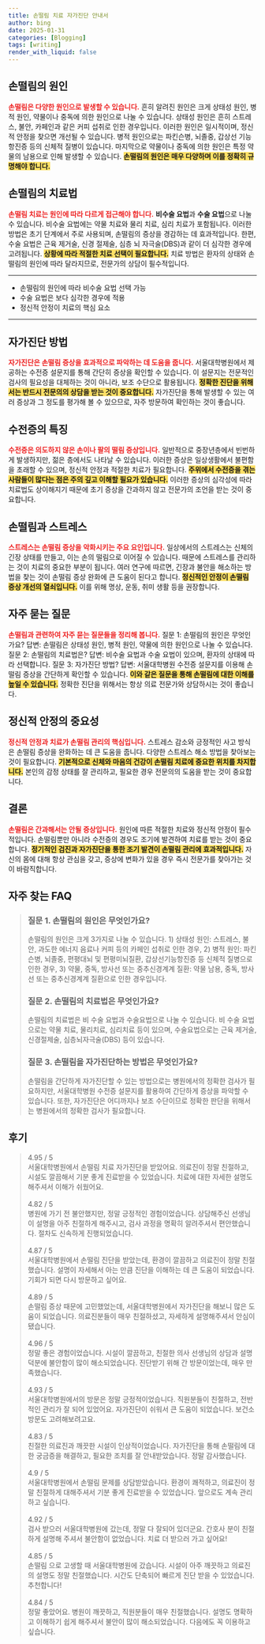 ```yaml
---
title: 손떨림 치료 자가진단 안내서
author: bing
date: 2025-01-31
categories: [Blogging]
tags: [writing]
render_with_liquid: false
---
```



<h2 id='손떨림의 원인'>손떨림의 원인</h2>

<p><b><span style="color: #ee2323;">손떨림은 다양한 원인으로 발생할 수 있습니다.</span></b> 흔히 알려진 원인은 크게 상태성 원인, 병적 원인, 약물이나 중독에 의한 원인으로 나눌 수 있습니다. 상태성 원인은 흔히 스트레스, 불안, 카페인과 같은 커피 섭취로 인한 경우입니다. 이러한 원인은 일시적이며, 정신적 안정을 찾으면 개선될 수 있습니다. 병적 원인으로는 파킨슨병, 뇌졸중, 갑상선 기능 항진증 등의 신체적 질병이 있습니다. 마지막으로 약물이나 중독에 의한 원인은 특정 약물의 남용으로 인해 발생할 수 있습니다. <b><span style="background-color: #ffe066;">손떨림의 원인은 매우 다양하며 이를 정확히 규명해야 합니다.</span></b></p>

<h2 id='손떨림의 치료법'>손떨림의 치료법</h2>

<p><b><span style="color: #ee2323;">손떨림 치료는 원인에 따라 다르게 접근해야 합니다.</span></b> <b>비수술 요법</b>과 <b>수술 요법</b>으로 나눌 수 있습니다. 비수술 요법에는 약물 치료와 물리 치료, 심리 치료가 포함됩니다. 이러한 방법은 초기 단계에서 주로 사용되며, 손떨림의 증상을 경감하는 데 효과적입니다. 한편, 수술 요법은 근육 제거술, 신경 절제술, 심층 뇌 자극술(DBS)과 같이 더 심각한 경우에 고려됩니다. <b><span style="background-color: #ffe066;">상황에 따라 적절한 치료 선택이 필요합니다.</span></b> 치료 방법은 환자의 상태와 손떨림의 원인에 따라 달라지므로, 전문가의 상담이 필수적입니다.</p>

<hr />

<ul>
    <li>손떨림의 원인에 따라 비수술 요법 선택 가능</li>
    <li>수술 요법은 보다 심각한 경우에 적용</li>
    <li>정신적 안정이 치료의 핵심 요소</li>
</ul>

<hr />

<h2 id='자가진단 방법'>자가진단 방법</h2>

<p><b><span style="color: #ee2323;">자가진단은 손떨림 증상을 효과적으로 파악하는 데 도움을 줍니다.</span></b> 서울대학병원에서 제공하는 수전증 설문지를 통해 간단히 증상을 확인할 수 있습니다. 이 설문지는 전문적인 검사의 필요성을 대체하는 것이 아니라, 보조 수단으로 활용됩니다. <b><span style="background-color: #ffe066;">정확한 진단을 위해서는 반드시 전문의의 상담을 받는 것이 중요합니다.</span></b> 자가진단을 통해 발생할 수 있는 여러 증상과 그 정도를 평가해 볼 수 있으므로, 자주 방문하여 확인하는 것이 좋습니다.</p>

<h2 id='수전증의 특징'>수전증의 특징</h2>

<p><b><span style="color: #ee2323;">수전증은 의도하지 않은 손이나 팔의 떨림 증상입니다.</span></b> 일반적으로 중장년층에서 빈번하게 발생하지만, 젊은 층에서도 나타날 수 있습니다. 이러한 증상은 일상생활에서 불편함을 초래할 수 있으며, 정신적 안정과 적절한 치료가 필요합니다. <b><span style="background-color: #ffe066;">주위에서 수전증을 겪는 사람들이 많다는 점은 주의 깊고 이해할 필요가 있습니다.</span></b> 이러한 증상의 심각성에 따라 치료법도 상이해지기 때문에 초기 증상을 간과하지 않고 전문가의 조언을 받는 것이 중요합니다.</p>

<h2 id='손떨림과 스트레스'>손떨림과 스트레스</h2>

<p><b><span style="color: #ee2323;">스트레스는 손떨림 증상을 악화시키는 주요 요인입니다.</span></b> 일상에서의 스트레스는 신체의 긴장 상태를 만들고, 이는 손의 떨림으로 이어질 수 있습니다. 때문에 스트레스를 관리하는 것이 치료의 중요한 부분이 됩니다. 여러 연구에 따르면, 긴장과 불안을 해소하는 방법을 찾는 것이 손떨림 증상 완화에 큰 도움이 된다고 합니다. <b><span style="background-color: #ffe066;">정신적인 안정이 손떨림 증상 개선의 열쇠입니다.</span></b> 이를 위해 명상, 운동, 취미 생활 등을 권장합니다.</p>

<h2 id='자주 묻는 질문'>자주 묻는 질문</h2>

<p><b><span style="color: #ee2323;">손떨림과 관련하여 자주 묻는 질문들을 정리해 봅니다.</span></b> 질문 1: 손떨림의 원인은 무엇인가요? 답변: 손떨림은 상태성 원인, 병적 원인, 약물에 의한 원인으로 나눌 수 있습니다. 질문 2: 손떨림의 치료법은? 답변: 비수술 요법과 수술 요법이 있으며, 환자의 상태에 따라 선택합니다. 질문 3: 자가진단 방법? 답변: 서울대학병원 수전증 설문지를 이용해 손떨림 증상을 간단하게 확인할 수 있습니다. <b><span style="background-color: #ffe066;">이와 같은 질문을 통해 손떨림에 대한 이해를 높일 수 있습니다.</span></b> 정확한 진단을 위해서는 항상 의료 전문가와 상담하시는 것이 좋습니다.</p>

<h2 id='정신적 안정의 중요성'>정신적 안정의 중요성</h2>

<p><b><span style="color: #ee2323;">정신적 안정과 치료가 손떨림 관리의 핵심입니다.</span></b> 스트레스 감소와 긍정적인 사고 방식은 손떨림 증상을 완화하는 데 큰 도움을 줍니다. 다양한 스트레스 해소 방법을 찾아보는 것이 필요합니다. <b><span style="background-color: #ffe066;">기본적으로 신체와 마음의 건강이 손떨림 치료에 중요한 위치를 차지합니다.</span></b> 본인의 감정 상태를 잘 관리하고, 필요한 경우 전문의의 도움을 받는 것이 중요합니다.</p>

<h2 id='결론'>결론</h2>

<p><b><span style="color: #ee2323;">손떨림은 간과해서는 안될 증상입니다.</span></b> 원인에 따른 적절한 치료와 정신적 안정이 필수적입니다. 손떨림뿐만 아니라 수전증의 경우도 조기에 발견하여 치료를 받는 것이 중요합니다. <b><span style="background-color: #ffe066;">정기적인 검진과 자가진단을 통한 조기 발견이 손떨림 관리에 효과적입니다.</span></b> 자신의 몸에 대해 항상 관심을 갖고, 증상에 변화가 있을 경우 즉시 전문가를 찾아가는 것이 바람직합니다.</p>


<h2 id='자주_찾는_FAQ'>자주 찾는 FAQ</h2>
<div itemscope="" itemtype="https://schema.org/FAQPage">
<blockquote>
<div itemscope="" itemprop="mainEntity" itemtype="https://schema.org/Question">
<h3 itemprop="name">질문 1. 손떨림의 원인은 무엇인가요?</h3>
<div itemscope="" itemprop="acceptedAnswer" itemtype="https://schema.org/Answer">
<span itemprop="text">
<p>손떨림의 원인은 크게 3가지로 나눌 수 있습니다. 1) 상태성 원인: 스트레스, 불안, 과도한 에너지 음료나 커피 등의 카페인 섭취로 인한 경우, 2) 병적 원인: 파킨슨병, 뇌졸중, 편평대뇌 및 편평미뇌질환, 갑상선기능항진증 등 신체적 질병으로 인한 경우, 3) 약물, 중독, 방사선 또는 중추신경계계 질환: 약물 남용, 중독, 방사선 또는 중추신경계계 질환으로 인한 경우입니다.</p>
</span>
</div>
</div>
<div itemscope="" itemprop="mainEntity" itemtype="https://schema.org/Question">
<h3 itemprop="name">질문 2. 손떨림의 치료법은 무엇인가요?</h3>
<div itemscope="" itemprop="acceptedAnswer" itemtype="https://schema.org/Answer">
<span itemprop="text">
<p>손떨림의 치료법은 비 수술 요법과 수술요법으로 나눌 수 있습니다. 비 수술 요법으로는 약물 치료, 물리치료, 심리치료 등이 있으며, 수술요법으로는 근육 제거술, 신경절제술, 심층뇌자극술(DBS) 등이 있습니다.</p>
</span>
</div>
</div>
<div itemscope="" itemprop="mainEntity" itemtype="https://schema.org/Question">
<h3 itemprop="name">질문 3. 손떨림을 자가진단하는 방법은 무엇인가요?</h3>
<div itemscope="" itemprop="acceptedAnswer" itemtype="https://schema.org/Answer">
<span itemprop="text">
<p>손떨림을 간단하게 자가진단할 수 있는 방법으로는 병원에서의 정확한 검사가 필요하지만, 서울대학병원 수전증 설문지를 활용하여 간단하게 증상을 파악할 수 있습니다. 또한, 자가진단은 어디까지나 보조 수단이므로 정확한 판단을 위해서는 병원에서의 정확한 검사가 필요합니다.</p>
</span>
</div>
</div>
</blockquote>
</div>
<h2 id='후기'>후기</h2>
<div itemscope itemtype="https://schema.org/Product">
  <blockquote>
  <div itemprop="review" itemscope itemtype="https://schema.org/Review">
      <div itemprop="reviewRating" itemscope itemtype="https://schema.org/Rating"> <span itemprop="ratingValue">4.95</span> / <span itemprop="bestRating">5</span> </div>
      <span itemprop="reviewBody">서울대학병원에서 손떨림 치료 자가진단을 받았어요. 의료진이 정말 친절하고, 시설도 깔끔해서 기분 좋게 진료받을 수 있었습니다. 치료에 대한 자세한 설명도 해주셔서 이해가 쉬웠어요.</span>
  </div>
  <br>
  <div itemprop="review" itemscope itemtype="https://schema.org/Review">
      <div itemprop="reviewRating" itemscope itemtype="https://schema.org/Rating"> <span itemprop="ratingValue">4.82</span> / <span itemprop="bestRating">5</span> </div>
      <span itemprop="reviewBody">병원에 가기 전 불안했지만, 정말 긍정적인 경험이었습니다. 상담해주신 선생님이 설명을 아주 친절하게 해주시고, 검사 과정을 명확히 알려주셔서 편안했습니다. 절차도 신속하게 진행되었습니다.</span>
  </div>
  <br>
  <div itemprop="review" itemscope itemtype="https://schema.org/Review">
      <div itemprop="reviewRating" itemscope itemtype="https://schema.org/Rating"> <span itemprop="ratingValue">4.87</span> / <span itemprop="bestRating">5</span> </div>
      <span itemprop="reviewBody">서울대학병원에서 손떨림 진단을 받았는데, 환경이 깔끔하고 의료진이 정말 친절했습니다. 설명이 자세해서 아는 만큼 진단을 이해하는 데 큰 도움이 되었습니다. 기회가 되면 다시 방문하고 싶어요.</span>
  </div>
  <br>
  <div itemprop="review" itemscope itemtype="https://schema.org/Review">
      <div itemprop="reviewRating" itemscope itemtype="https://schema.org/Rating"> <span itemprop="ratingValue">4.89</span> / <span itemprop="bestRating">5</span> </div>
      <span itemprop="reviewBody">손떨림 증상 때문에 고민했었는데, 서울대학병원에서 자가진단을 해보니 많은 도움이 되었습니다. 의료진분들이 매우 친절하셨고, 자세하게 설명해주셔서 안심이 됐습니다.</span>
  </div>
  <br>
  <div itemprop="review" itemscope itemtype="https://schema.org/Review">
      <div itemprop="reviewRating" itemscope itemtype="https://schema.org/Rating"> <span itemprop="ratingValue">4.96</span> / <span itemprop="bestRating">5</span> </div>
      <span itemprop="reviewBody">정말 좋은 경험이었습니다. 시설이 깔끔하고, 친절한 의사 선생님의 상담과 설명 덕분에 불안함이 많이 해소되었습니다. 진단받기 위해 간 방문이었는데, 매우 만족했습니다.</span>
  </div>
  <br>
  <div itemprop="review" itemscope itemtype="https://schema.org/Review">
      <div itemprop="reviewRating" itemscope itemtype="https://schema.org/Rating"> <span itemprop="ratingValue">4.93</span> / <span itemprop="bestRating">5</span> </div>
      <span itemprop="reviewBody">서울대학병원에서의 방문은 정말 긍정적이었습니다. 직원분들이 친절하고, 전반적인 관리가 잘 되어 있었어요. 자가진단이 쉬워서 큰 도움이 되었습니다. 보건소 방문도 고려해보려고요.</span>
  </div>
  <br>
  <div itemprop="review" itemscope itemtype="https://schema.org/Review">
      <div itemprop="reviewRating" itemscope itemtype="https://schema.org/Rating"> <span itemprop="ratingValue">4.83</span> / <span itemprop="bestRating">5</span> </div>
      <span itemprop="reviewBody">친절한 의료진과 깨끗한 시설이 인상적이었습니다. 자가진단을 통해 손떨림에 대한 궁금증을 해결하고, 필요한 조치를 잘 안내받았습니다. 정말 감사했습니다.</span>
  </div>
  <br>
  <div itemprop="review" itemscope itemtype="https://schema.org/Review">
      <div itemprop="reviewRating" itemscope itemtype="https://schema.org/Rating"> <span itemprop="ratingValue">4.9</span> / <span itemprop="bestRating">5</span> </div>
      <span itemprop="reviewBody">서울대학병원에서 손떨림 문제를 상담받았습니다. 환경이 쾌적하고, 의료진이 정말 친절하게 대해주셔서 기분 좋게 진료받을 수 있었습니다. 앞으로도 계속 관리하고 싶습니다.</span>
  </div>
  <br>
  <div itemprop="review" itemscope itemtype="https://schema.org/Review">
      <div itemprop="reviewRating" itemscope itemtype="https://schema.org/Rating"> <span itemprop="ratingValue">4.92</span> / <span itemprop="bestRating">5</span> </div>
      <span itemprop="reviewBody">검사 받으러 서울대학병원에 갔는데, 정말 다 잘되어 있더군요. 간호사 분이 친절하게 설명해 주셔서 불안함이 없었습니다. 치료 더 받으러 가고 싶어요!</span>
  </div>
  <br>
  <div itemprop="review" itemscope itemtype="https://schema.org/Review">
      <div itemprop="reviewRating" itemscope itemtype="https://schema.org/Rating"> <span itemprop="ratingValue">4.85</span> / <span itemprop="bestRating">5</span> </div>
      <span itemprop="reviewBody">손떨림 으로 고생할 때 서울대학병원에 갔습니다. 시설이 아주 깨끗하고 의료진의 설명도 정말 친절했습니다. 시간도 단축되어 빠르게 진단 받을 수 있었습니다. 추천합니다!</span>
  </div>
  <br>
  <div itemprop="review" itemscope itemtype="https://schema.org/Review">
      <div itemprop="reviewRating" itemscope itemtype="https://schema.org/Rating"> <span itemprop="ratingValue">4.84</span> / <span itemprop="bestRating">5</span> </div>
      <span itemprop="reviewBody">정말 좋았어요. 병원이 깨끗하고, 직원분들이 매우 친절했습니다. 설명도 명확하고 이해하기 쉽게 해주셔서 불안이 많이 해소되었습니다. 다음에도 꼭 이용하고 싶습니다.</span>
  </div>
  </blockquote>
</div>
